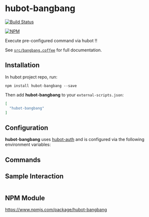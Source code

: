 # hubot-bangbang

[![Build Status](https://travis-ci.org/lukaspustina/hubot-bangbang.svg?branch=master)](https://travis-ci.org/lukaspustina/hubot-bangbang)

[![NPM](https://nodei.co/npm/hubot-bangbang.png)](https://nodei.co/npm/hubot-bangbang/)

Execute pre-configured command via hubot !!

See [`src/bangbang.coffee`](src/bangbang.coffee) for full documentation.

## Installation

In hubot project repo, run:

`npm install hubot-bangbang --save`

Then add **hubot-bangbang** to your `external-scripts.json`:

```json
[
  "hubot-bangbang"
]
```

## Configuration

**hubot-bangbang** uses [hubot-auth](https://github.com/hubot-scripts/hubot-auth) and is configured via the following environment variables:

## Commands

## Sample Interaction

```
```

## NPM Module

https://www.npmjs.com/package/hubot-bangbang

